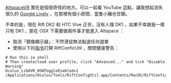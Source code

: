 [AltspaceVR][AltspaceVR] 實在是個很奇怪的地方。可以一起看 YouTube 這點，讓我想起消失很久的 [Google Lively][Lively] ，在那裡有個小房間、當隻小豬也甘願。

[AltspaceVR]: http://altvr.com/
[Lively]: https://en.wikipedia.org/wiki/Google_Lively

不幸的是，現在 Rift DK2 和 HTC Vive 正夯，沒有人理 DK1 ，如果不幸跟我一樣只有 DK1 ，那在 OSX 下需要做兩件事才能進入 Altspace ：

* 取消「鏡像顯示器」：不然滑鼠無法點選任何選單
* 使用以下的[指令][gist:1a9ff84927cf9e9654c2]打開 RiftConficUtil ，關閉健康警告：

```
# Run this in shell
# Then create/load user profile, click "Advanced..." and tick "Disable Warning"
Oculus_LibOVR_HSWToggleEnabled=1 /Applications/Oculus/Tools/RiftConfigUtil.app/Contents/MacOS/RiftConfigUtil
```
  
[gist:1a9ff84927cf9e9654c2]: https://gist.github.com/LeZuse/1a9ff84927cf9e9654c2
